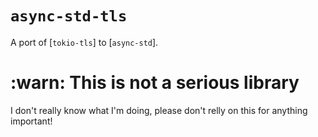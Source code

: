 # `async-std-tls`

A port of [`tokio-tls`] to [`async-std`].

# :warn: This is not a serious library

I don't really know what I'm doing, please don't relly on this for anything important!
